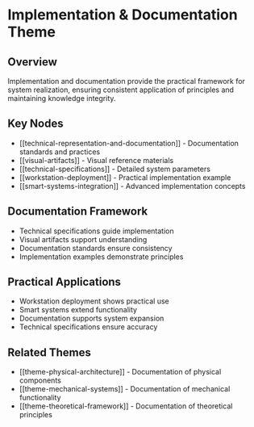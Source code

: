 # Implementation & Documentation Theme

## Overview
Implementation and documentation provide the practical framework for system realization, ensuring consistent application of principles and maintaining knowledge integrity.

## Key Nodes
- [[technical-representation-and-documentation]] - Documentation standards and practices
- [[visual-artifacts]] - Visual reference materials
- [[technical-specifications]] - Detailed system parameters
- [[workstation-deployment]] - Practical implementation example
- [[smart-systems-integration]] - Advanced implementation concepts

## Documentation Framework
- Technical specifications guide implementation
- Visual artifacts support understanding
- Documentation standards ensure consistency
- Implementation examples demonstrate principles

## Practical Applications
- Workstation deployment shows practical use
- Smart systems extend functionality
- Documentation supports system expansion
- Technical specifications ensure accuracy

## Related Themes
- [[theme-physical-architecture]] - Documentation of physical components
- [[theme-mechanical-systems]] - Documentation of mechanical functionality
- [[theme-theoretical-framework]] - Documentation of theoretical principles